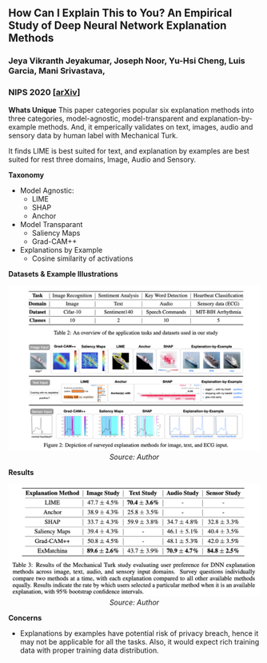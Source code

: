 ## How Can I Explain This to You? An Empirical Study of Deep Neural Network Explanation Methods
### Jeya Vikranth Jeyakumar, Joseph Noor, Yu-Hsi Cheng, Luis Garcia, Mani Srivastava, 
### NIPS 2020 [[arXiv](https://proceedings.neurips.cc//paper/2020/file/2c29d89cc56cdb191c60db2f0bae796b-Paper.pdf)]

**Whats Unique**
This paper categories popular six explanation methods into three categories, model-agnostic, model-transparent and explanation-by-example methods. And, it emperically validates on text, images, audio and sensory data by human label with Mechanical Turk.

It finds LIME is best suited for text, and explanation by examples are best suited for rest three domains, Image, Audio and Sensory.

**Taxonomy**
* Model Agnostic:
    * LIME
    * SHAP
    * Anchor
* Model Transparant
    * Saliency Maps
    * Grad-CAM++
* Explanations by Example
    * Cosine similarity of activations

**Datasets & Example Illustrations**
<p align="center">
    <img width=600 src="images/explanation_emperical_study_datasets_examples.png">
    <em>Source: Author</em>
    </p>

**Results**
<p align="center">
    <img width=600 src="images/explanation_emperical_study_results.png">
    <em>Source: Author</em>
    </p>

**Concerns**
* Explanations by examples have potential risk of privacy breach, hence it may not be applicable for all the tasks. Also, it would expect rich training data with proper training data distribution.
